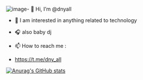 ![image](https://github.com/dnyall/dnyall/assets/55785462/311623ab-4686-4d19-8540-44db7142e8c9)- 👋 Hi, I’m @dnyall
- 👀 I am interested in anything related to technology
- 🎧 also baby dj

- 📫 How to reach me :
- https://t.me/dny_all


[![Anurag's GitHub stats](https://github-readme-stats.vercel.app/api?username=dnyall)](https://github.com/anuraghazra/github-readme-stats)


<!---
dnyall/dnyall is a ✨ special ✨ repository because its `README.md` (this file) appears on your GitHub profile.
You can click the Preview link to take a look at your changes.
--->
